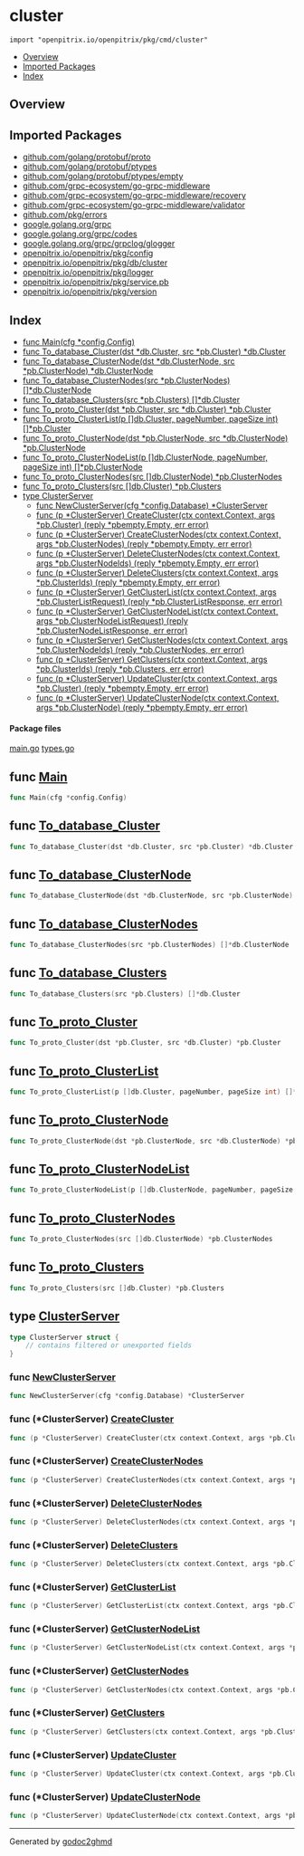 # cluster
`import "openpitrix.io/openpitrix/pkg/cmd/cluster"`

* [Overview](#pkg-overview)
* [Imported Packages](#pkg-imports)
* [Index](#pkg-index)

## <a name="pkg-overview">Overview</a>

## <a name="pkg-imports">Imported Packages</a>

- [github.com/golang/protobuf/proto](https://godoc.org/github.com/golang/protobuf/proto)
- [github.com/golang/protobuf/ptypes](https://godoc.org/github.com/golang/protobuf/ptypes)
- [github.com/golang/protobuf/ptypes/empty](https://godoc.org/github.com/golang/protobuf/ptypes/empty)
- [github.com/grpc-ecosystem/go-grpc-middleware](https://godoc.org/github.com/grpc-ecosystem/go-grpc-middleware)
- [github.com/grpc-ecosystem/go-grpc-middleware/recovery](https://godoc.org/github.com/grpc-ecosystem/go-grpc-middleware/recovery)
- [github.com/grpc-ecosystem/go-grpc-middleware/validator](https://godoc.org/github.com/grpc-ecosystem/go-grpc-middleware/validator)
- [github.com/pkg/errors](https://godoc.org/github.com/pkg/errors)
- [google.golang.org/grpc](https://godoc.org/google.golang.org/grpc)
- [google.golang.org/grpc/codes](https://godoc.org/google.golang.org/grpc/codes)
- [google.golang.org/grpc/grpclog/glogger](https://godoc.org/google.golang.org/grpc/grpclog/glogger)
- [openpitrix.io/openpitrix/pkg/config](https://godoc.org/openpitrix.io/openpitrix/pkg/config)
- [openpitrix.io/openpitrix/pkg/db/cluster](https://godoc.org/openpitrix.io/openpitrix/pkg/db/cluster)
- [openpitrix.io/openpitrix/pkg/logger](https://godoc.org/openpitrix.io/openpitrix/pkg/logger)
- [openpitrix.io/openpitrix/pkg/service.pb](https://godoc.org/openpitrix.io/openpitrix/pkg/service.pb)
- [openpitrix.io/openpitrix/pkg/version](https://godoc.org/openpitrix.io/openpitrix/pkg/version)

## <a name="pkg-index">Index</a>
* [func Main(cfg \*config.Config)](#Main)
* [func To\_database\_Cluster(dst \*db.Cluster, src \*pb.Cluster) \*db.Cluster](#To_database_Cluster)
* [func To\_database\_ClusterNode(dst \*db.ClusterNode, src \*pb.ClusterNode) \*db.ClusterNode](#To_database_ClusterNode)
* [func To\_database\_ClusterNodes(src \*pb.ClusterNodes) []\*db.ClusterNode](#To_database_ClusterNodes)
* [func To\_database\_Clusters(src \*pb.Clusters) []\*db.Cluster](#To_database_Clusters)
* [func To\_proto\_Cluster(dst \*pb.Cluster, src \*db.Cluster) \*pb.Cluster](#To_proto_Cluster)
* [func To\_proto\_ClusterList(p []db.Cluster, pageNumber, pageSize int) []\*pb.Cluster](#To_proto_ClusterList)
* [func To\_proto\_ClusterNode(dst \*pb.ClusterNode, src \*db.ClusterNode) \*pb.ClusterNode](#To_proto_ClusterNode)
* [func To\_proto\_ClusterNodeList(p []db.ClusterNode, pageNumber, pageSize int) []\*pb.ClusterNode](#To_proto_ClusterNodeList)
* [func To\_proto\_ClusterNodes(src []db.ClusterNode) \*pb.ClusterNodes](#To_proto_ClusterNodes)
* [func To\_proto\_Clusters(src []db.Cluster) \*pb.Clusters](#To_proto_Clusters)
* [type ClusterServer](#ClusterServer)
  * [func NewClusterServer(cfg \*config.Database) \*ClusterServer](#NewClusterServer)
  * [func (p \*ClusterServer) CreateCluster(ctx context.Context, args \*pb.Cluster) (reply \*pbempty.Empty, err error)](#ClusterServer.CreateCluster)
  * [func (p \*ClusterServer) CreateClusterNodes(ctx context.Context, args \*pb.ClusterNodes) (reply \*pbempty.Empty, err error)](#ClusterServer.CreateClusterNodes)
  * [func (p \*ClusterServer) DeleteClusterNodes(ctx context.Context, args \*pb.ClusterNodeIds) (reply \*pbempty.Empty, err error)](#ClusterServer.DeleteClusterNodes)
  * [func (p \*ClusterServer) DeleteClusters(ctx context.Context, args \*pb.ClusterIds) (reply \*pbempty.Empty, err error)](#ClusterServer.DeleteClusters)
  * [func (p \*ClusterServer) GetClusterList(ctx context.Context, args \*pb.ClusterListRequest) (reply \*pb.ClusterListResponse, err error)](#ClusterServer.GetClusterList)
  * [func (p \*ClusterServer) GetClusterNodeList(ctx context.Context, args \*pb.ClusterNodeListRequest) (reply \*pb.ClusterNodeListResponse, err error)](#ClusterServer.GetClusterNodeList)
  * [func (p \*ClusterServer) GetClusterNodes(ctx context.Context, args \*pb.ClusterNodeIds) (reply \*pb.ClusterNodes, err error)](#ClusterServer.GetClusterNodes)
  * [func (p \*ClusterServer) GetClusters(ctx context.Context, args \*pb.ClusterIds) (reply \*pb.Clusters, err error)](#ClusterServer.GetClusters)
  * [func (p \*ClusterServer) UpdateCluster(ctx context.Context, args \*pb.Cluster) (reply \*pbempty.Empty, err error)](#ClusterServer.UpdateCluster)
  * [func (p \*ClusterServer) UpdateClusterNode(ctx context.Context, args \*pb.ClusterNode) (reply \*pbempty.Empty, err error)](#ClusterServer.UpdateClusterNode)

#### <a name="pkg-files">Package files</a>
[main.go](./main.go) [types.go](./types.go) 

## <a name="Main">func</a> [Main](./main.go#L29)
``` go
func Main(cfg *config.Config)
```

## <a name="To_database_Cluster">func</a> [To_database_Cluster](./types.go#L15)
``` go
func To_database_Cluster(dst *db.Cluster, src *pb.Cluster) *db.Cluster
```

## <a name="To_database_ClusterNode">func</a> [To_database_ClusterNode](./types.go#L94)
``` go
func To_database_ClusterNode(dst *db.ClusterNode, src *pb.ClusterNode) *db.ClusterNode
```

## <a name="To_database_ClusterNodes">func</a> [To_database_ClusterNodes](./types.go#L167)
``` go
func To_database_ClusterNodes(src *pb.ClusterNodes) []*db.ClusterNode
```

## <a name="To_database_Clusters">func</a> [To_database_Clusters](./types.go#L86)
``` go
func To_database_Clusters(src *pb.Clusters) []*db.Cluster
```

## <a name="To_proto_Cluster">func</a> [To_proto_Cluster](./types.go#L34)
``` go
func To_proto_Cluster(dst *pb.Cluster, src *db.Cluster) *pb.Cluster
```

## <a name="To_proto_ClusterList">func</a> [To_proto_ClusterList](./types.go#L53)
``` go
func To_proto_ClusterList(p []db.Cluster, pageNumber, pageSize int) []*pb.Cluster
```

## <a name="To_proto_ClusterNode">func</a> [To_proto_ClusterNode](./types.go#L114)
``` go
func To_proto_ClusterNode(dst *pb.ClusterNode, src *db.ClusterNode) *pb.ClusterNode
```

## <a name="To_proto_ClusterNodeList">func</a> [To_proto_ClusterNodeList](./types.go#L134)
``` go
func To_proto_ClusterNodeList(p []db.ClusterNode, pageNumber, pageSize int) []*pb.ClusterNode
```

## <a name="To_proto_ClusterNodes">func</a> [To_proto_ClusterNodes](./types.go#L156)
``` go
func To_proto_ClusterNodes(src []db.ClusterNode) *pb.ClusterNodes
```

## <a name="To_proto_Clusters">func</a> [To_proto_Clusters](./types.go#L75)
``` go
func To_proto_Clusters(src []db.Cluster) *pb.Clusters
```

## <a name="ClusterServer">type</a> [ClusterServer](./main.go#L72-L74)
``` go
type ClusterServer struct {
    // contains filtered or unexported fields
}
```

### <a name="NewClusterServer">func</a> [NewClusterServer](./main.go#L76)
``` go
func NewClusterServer(cfg *config.Database) *ClusterServer
```

### <a name="ClusterServer.CreateCluster">func</a> (\*ClusterServer) [CreateCluster](./main.go#L119)
``` go
func (p *ClusterServer) CreateCluster(ctx context.Context, args *pb.Cluster) (reply *pbempty.Empty, err error)
```

### <a name="ClusterServer.CreateClusterNodes">func</a> (\*ClusterServer) [CreateClusterNodes](./main.go#L181)
``` go
func (p *ClusterServer) CreateClusterNodes(ctx context.Context, args *pb.ClusterNodes) (reply *pbempty.Empty, err error)
```

### <a name="ClusterServer.DeleteClusterNodes">func</a> (\*ClusterServer) [DeleteClusterNodes](./main.go#L201)
``` go
func (p *ClusterServer) DeleteClusterNodes(ctx context.Context, args *pb.ClusterNodeIds) (reply *pbempty.Empty, err error)
```

### <a name="ClusterServer.DeleteClusters">func</a> (\*ClusterServer) [DeleteClusters](./main.go#L139)
``` go
func (p *ClusterServer) DeleteClusters(ctx context.Context, args *pb.ClusterIds) (reply *pbempty.Empty, err error)
```

### <a name="ClusterServer.GetClusterList">func</a> (\*ClusterServer) [GetClusterList](./main.go#L101)
``` go
func (p *ClusterServer) GetClusterList(ctx context.Context, args *pb.ClusterListRequest) (reply *pb.ClusterListResponse, err error)
```

### <a name="ClusterServer.GetClusterNodeList">func</a> (\*ClusterServer) [GetClusterNodeList](./main.go#L163)
``` go
func (p *ClusterServer) GetClusterNodeList(ctx context.Context, args *pb.ClusterNodeListRequest) (reply *pb.ClusterNodeListResponse, err error)
```

### <a name="ClusterServer.GetClusterNodes">func</a> (\*ClusterServer) [GetClusterNodes](./main.go#L149)
``` go
func (p *ClusterServer) GetClusterNodes(ctx context.Context, args *pb.ClusterNodeIds) (reply *pb.ClusterNodes, err error)
```

### <a name="ClusterServer.GetClusters">func</a> (\*ClusterServer) [GetClusters](./main.go#L87)
``` go
func (p *ClusterServer) GetClusters(ctx context.Context, args *pb.ClusterIds) (reply *pb.Clusters, err error)
```

### <a name="ClusterServer.UpdateCluster">func</a> (\*ClusterServer) [UpdateCluster](./main.go#L129)
``` go
func (p *ClusterServer) UpdateCluster(ctx context.Context, args *pb.Cluster) (reply *pbempty.Empty, err error)
```

### <a name="ClusterServer.UpdateClusterNode">func</a> (\*ClusterServer) [UpdateClusterNode](./main.go#L191)
``` go
func (p *ClusterServer) UpdateClusterNode(ctx context.Context, args *pb.ClusterNode) (reply *pbempty.Empty, err error)
```

- - -
Generated by [godoc2ghmd](https://github.com/GandalfUK/godoc2ghmd)